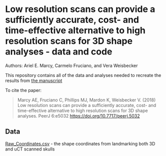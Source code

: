 # Low resolution scans can provide a sufficiently accurate, cost- and time-effective alternative to high resolution scans for 3D shape analyses - data and code
Authors: Ariel E. Marcy, Carmelo Fruciano, and Vera Weisbecker

This repository contains all of the data and analyses needed to recreate the results from [the manuscript](https://peerj.com/articles/5032/)

To cite the paper:
> Marcy AE, Fruciano C, Phillips MJ, Mardon K, Weisbecker V. (2018) Low resolution scans can provide a sufficiently accurate, cost- and time-effective alternative to high resolution scans for 3D shape analyses. PeerJ 6:e5032 https://doi.org/10.7717/peerj.5032

## Data
[Raw_Coordinates.csv](3d-vs-ct-scanning/data/Raw_coordinates.csv) - the shape coordinates from landmarking both 3D and uCT scanned skulls 
